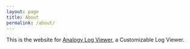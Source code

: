 ```yaml
---
layout: page
title: About
permalink: /about/
---
```


This is the website for [Analogy Log Viewer](https://github.com/Analogy-LogViewer), a Customizable Log Viewer.

[Analogy.LogViewer-organization]: https://github.com/Analogy-LogViewer
